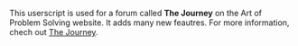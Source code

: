 
This userscript is used for a forum called **The Journey** on the Art of Problem Solving website. It adds many new feautres. For more information, chech out [The Journey](https://artofproblemsolving.com/community/c1228935_the_journey).
